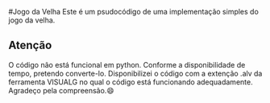 #Jogo da Velha
Este é um psudocódigo de uma implementação simples do jogo da velha.

## Atenção
O código não está funcional em python. Conforme a disponibilidade de tempo, pretendo converte-lo.
Disponibilizei o código com a extenção .alv da ferramenta VISUALG no qual o código está funcionando adequadamente. Agradeço pela compreensão.😄
